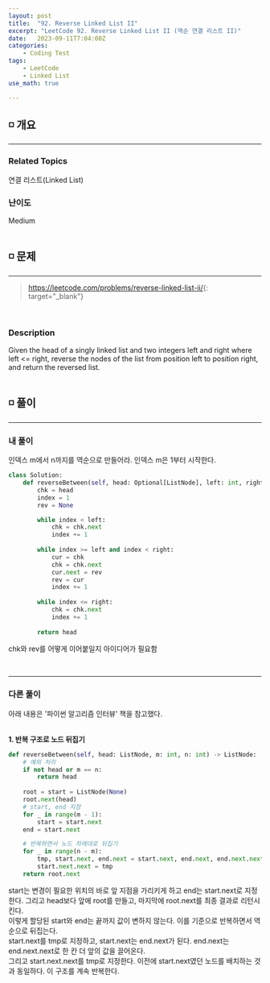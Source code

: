 ```yaml
---
layout: post
title:  "92. Reverse Linked List II"
excerpt: "LeetCode 92. Reverse Linked List II (역순 연결 리스트 II)"
date:   2023-09-11T7:04:00Z
categories:
    - Coding Test
tags:
    - LeetCode
    - Linked List
use_math: true

---
```


## ◽ 개요
---
### Related Topics
연결 리스트(Linked List)  


### 난이도 
Medium
<br/><br/>

## ◽ 문제
---
> <https://leetcode.com/problems/reverse-linked-list-ii/>{: target="_blank"}
<br/>

### Description
Given the head of a singly linked list and two integers left and right where left <= right, reverse the nodes of the list from position left to position right, and return the reversed list.
<br/><br/>

## ◽ 풀이
---
### 내 풀이
인덱스 m에서 n까지를 역순으로 만들어라. 인덱스 m은 1부터 시작한다.  

```python
class Solution:
    def reverseBetween(self, head: Optional[ListNode], left: int, right: int) -> Optional[ListNode]:
        chk = head
        index = 1
        rev = None

        while index < left:
            chk = chk.next
            index += 1
        
        while index >= left and index < right:
            cur = chk
            chk = chk.next
            cur.next = rev
            rev = cur
            index += 1
        
        while index <= right:
            chk = chk.next
            index += 1
        
        return head                  
```

chk와 rev를 어떻게 이어붙일지 아이디어가 필요함

<br/>

---
### 다른 풀이
아래 내용은 '파이썬 알고리즘 인터뷰' 책을 참고했다.  
<br/>

**1. 반복 구조로 노드 뒤집기**  

```python
def reverseBetween(self, head: ListNode, m: int, n: int) -> ListNode:
    # 예외 처리
    if not head or m == n:
        return head
    
    root = start = ListNode(None)
    root.next(head)
    # start, end 지정
    for _ in range(m - 1):
        start = start.next
    end = start.next

    # 반복하면서 노드 차례대로 뒤집기
    for _ in range(n - m):
        tmp, start.next, end.next = start.next, end.next, end.next.next
        start.next.next = tmp
    return root.next
```

start는 변경이 필요한 위치의 바로 앞 지점을 가리키게 하고 end는 start.next로 지정한다. 그리고 head보다 앞에 root를 만들고, 마지막에 root.next를 최종 결과로 리턴시킨다.  
이렇게 할당된 start와 end는 끝까지 값이 변하지 않는다. 이를 기준으로 반복하면서 역순으로 뒤집는다.  
start.next를 tmp로 지정하고, start.next는 end.next가 된다. end.next는 end.next.next로 한 칸 더 앞의 값을 끌어온다.  
그리고 start.next.next를 tmp로 지정한다. 이전에 start.next였던 노드를 배치하는 것과 동일하다. 이 구조를 계속 반복한다.  



